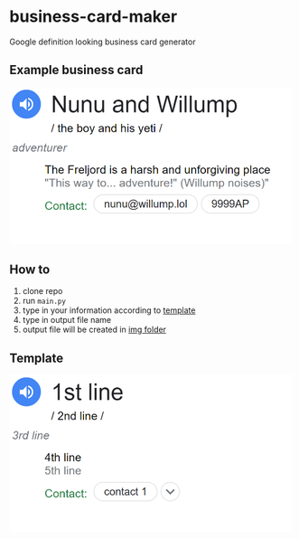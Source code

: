 # business-card-maker
Google definition looking business card generator

## Example business card
<img src="img/example.png" width=500px >

## How to
1. clone repo
2. run `main.py`
3. type in your information according to [template](#template)
4. type in output file name
5. output file will be created in [img folder](/img/)

## Template 
<img src="img/template.png" width=500px>